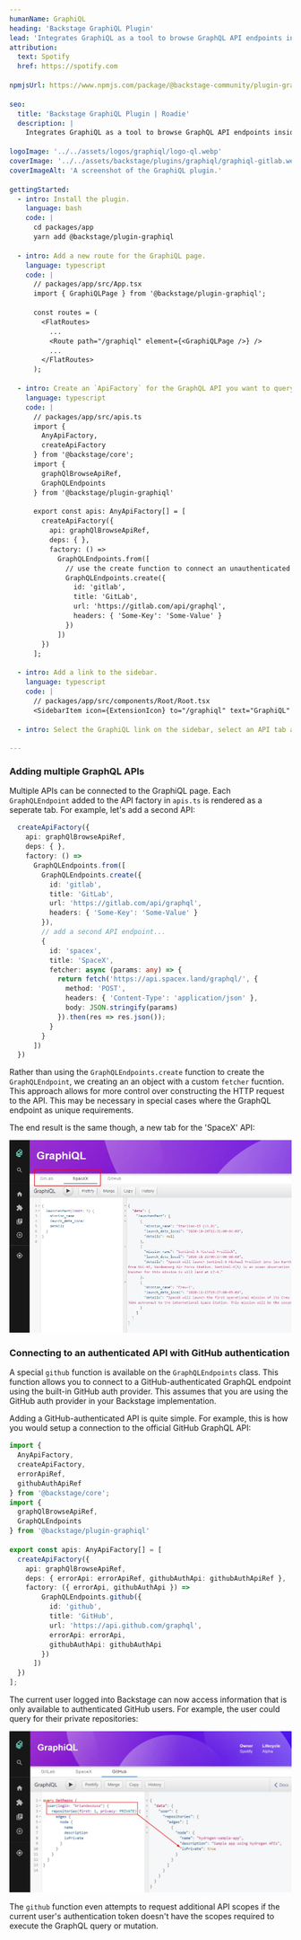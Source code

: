 ```yaml
---
humanName: GraphiQL
heading: 'Backstage GraphiQL Plugin'
lead: 'Integrates GraphiQL as a tool to browse GraphQL API endpoints inside Backstage.'
attribution:
  text: Spotify
  href: https://spotify.com

npmjsUrl: https://www.npmjs.com/package/@backstage-community/plugin-graphiql

seo:
  title: 'Backstage GraphiQL Plugin | Roadie'
  description: |
    Integrates GraphiQL as a tool to browse GraphQL API endpoints inside Backstage.

logoImage: '../../assets/logos/graphiql/logo-ql.webp'
coverImage: '../../assets/backstage/plugins/graphiql/graphiql-gitlab.webp'
coverImageAlt: 'A screenshot of the GraphiQL plugin.'

gettingStarted:
  - intro: Install the plugin.
    language: bash
    code: |
      cd packages/app
      yarn add @backstage/plugin-graphiql

  - intro: Add a new route for the GraphiQL page.
    language: typescript
    code: |
      // packages/app/src/App.tsx
      import { GraphiQLPage } from '@backstage/plugin-graphiql';

      const routes = (
        <FlatRoutes>
          ...
          <Route path="/graphiql" element={<GraphiQLPage />} />
          ...
        </FlatRoutes>
      );

  - intro: Create an `ApiFactory` for the GraphQL API you want to query from the GraphiQL page.
    language: typescript
    code: |
      // packages/app/src/apis.ts
      import {
        AnyApiFactory,
        createApiFactory
      } from '@backstage/core';
      import {
        graphQlBrowseApiRef,
        GraphQLEndpoints
      } from '@backstage/plugin-graphiql'

      export const apis: AnyApiFactory[] = [
        createApiFactory({
          api: graphQlBrowseApiRef,
          deps: { },
          factory: () =>
            GraphQLEndpoints.from([
              // use the create function to connect an unauthenticated GraphQL API
              GraphQLEndpoints.create({
                id: 'gitlab',
                title: 'GitLab',
                url: 'https://gitlab.com/api/graphql',
                headers: { 'Some-Key': 'Some-Value' }
              })
            ])
        })
      ];

  - intro: Add a link to the sidebar.
    language: typescript
    code: |
      // packages/app/src/components/Root/Root.tsx
      <SidebarItem icon={ExtensionIcon} to="/graphiql" text="GraphiQL" />

  - intro: Select the GraphiQL link on the sidebar, select an API tab and start submitting GraphQL queries.

---
```


### Adding multiple GraphQL APIs

Multiple APIs can be connected to the GraphiQL page. Each `GraphQLEndpoint` added to the API factory in `apis.ts` is rendered as a seperate tab. For example, let's add a second API:

```typescript
  createApiFactory({
    api: graphQlBrowseApiRef,
    deps: { },
    factory: () =>
      GraphQLEndpoints.from([
        GraphQLEndpoints.create({
          id: 'gitlab',
          title: 'GitLab',
          url: 'https://gitlab.com/api/graphql',
          headers: { 'Some-Key': 'Some-Value' }
        }),
        // add a second API endpoint...
        {
          id: 'spacex',
          title: 'SpaceX',
          fetcher: async (params: any) => {
            return fetch('https://api.spacex.land/graphql/', {
              method: 'POST',
              headers: { 'Content-Type': 'application/json' },
              body: JSON.stringify(params)
            }).then(res => res.json());
          }
        }
      ])
  })
```

Rather than using the `GraphQLEndpoints.create` function to create the `GraphQLEndpoint`, we creating an an object with a custom `fetcher` fucntion. This approach allows for more control over constructing the HTTP request to the API. This may be necessary in special cases where the GraphQL endpoint as unique requirements.

The end result is the same though, a new tab for the 'SpaceX' API:

![Multiple GraphQL APIs in GraphiQL](../../assets/backstage/plugins/graphiql/graphiql-spacex.webp)

### Connecting to an authenticated API with GitHub authentication

A special `github` function is available on the `GraphQLEndpoints` class. This function allows you to connect to a GitHub-authenticated GraphQL endpoint using the built-in GitHub auth provider. This assumes that you are using the GitHub auth provider in your Backstage implementation.

Adding a GitHub-authenticated API is quite simple. For example, this is how you would setup a connection to the official GitHub GraphQL API:

```typescript
import {
  AnyApiFactory,
  createApiFactory,
  errorApiRef,
  githubAuthApiRef
} from '@backstage/core';
import {
  graphQlBrowseApiRef,
  GraphQLEndpoints
} from '@backstage/plugin-graphiql'

export const apis: AnyApiFactory[] = [
  createApiFactory({
    api: graphQlBrowseApiRef,
    deps: { errorApi: errorApiRef, githubAuthApi: githubAuthApiRef },
    factory: ({ errorApi, githubAuthApi }) =>
        GraphQLEndpoints.github({
          id: 'github',
          title: 'GitHub',
          url: 'https://api.github.com/graphql',
          errorApi: errorApi,
          githubAuthApi: githubAuthApi
        })
      ])
  })
];
```

The current user logged into Backstage can now access information that is only available to authenticated GitHub users. For example, the user could query for their private repositories:

![GitHub authenticated GraphQL API](../../assets/backstage/plugins/graphiql/graphiql-github.webp)

The `github` function even attempts to request additional API scopes if the current user's authentication token doesn't have the scopes required to execute the GraphQL query or mutation.


